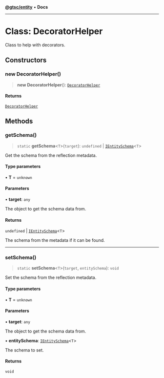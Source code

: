 [**@gtsc/entity**](../README.md) • **Docs**

***

# Class: DecoratorHelper

Class to help with decorators.

## Constructors

### new DecoratorHelper()

> **new DecoratorHelper**(): [`DecoratorHelper`](DecoratorHelper.md)

#### Returns

[`DecoratorHelper`](DecoratorHelper.md)

## Methods

### getSchema()

> `static` **getSchema**\<`T`\>(`target`): `undefined` \| [`IEntitySchema`](../interfaces/IEntitySchema.md)\<`T`\>

Get the schema from the reflection metadata.

#### Type parameters

• **T** = `unknown`

#### Parameters

• **target**: `any`

The object to get the schema data from.

#### Returns

`undefined` \| [`IEntitySchema`](../interfaces/IEntitySchema.md)\<`T`\>

The schema from the metadata if it can be found.

***

### setSchema()

> `static` **setSchema**\<`T`\>(`target`, `entitySchema`): `void`

Set the schema from the reflection metadata.

#### Type parameters

• **T** = `unknown`

#### Parameters

• **target**: `any`

The object to get the schema data from.

• **entitySchema**: [`IEntitySchema`](../interfaces/IEntitySchema.md)\<`T`\>

The schema to set.

#### Returns

`void`
